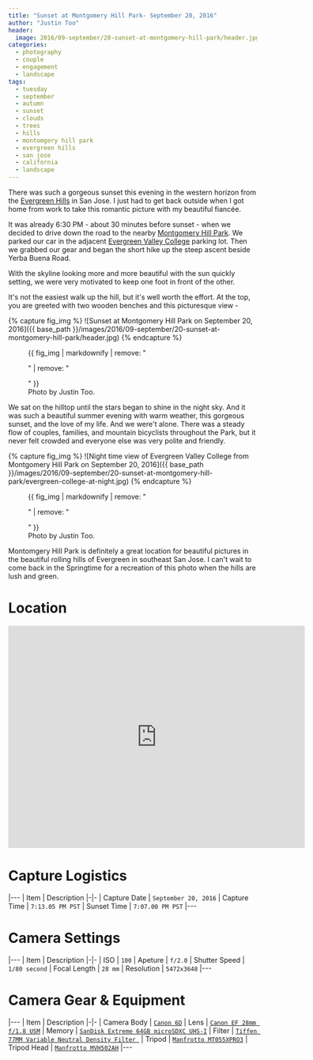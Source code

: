 ```yaml
---
title: "Sunset at Montgomery Hill Park- September 20, 2016"
author: "Justin Too"
header:
  image: 2016/09-september/20-sunset-at-montgomery-hill-park/header.jpg
categories: 
  - photography
  - couple
  - engagement
  - landscape
tags: 
  - tuesday
  - september
  - autumn
  - sunset
  - clouds
  - trees
  - hills
  - montomgery hill park
  - evergreen hills
  - san jose
  - california
  - landscape
---
```


There was such a gorgeous sunset this evening in the western horizon from the [Evergreen Hills](https://en.wikipedia.org/wiki/Evergreen,_San_Jose,_California) in San Jose. I just had to get back outside when I got home from work to take this romantic picture with my beautiful fiancée.

It was already 6:30 PM - about 30 minutes before sunset - when we decided to drive down the road to the nearby [Montgomery Hill Park](https://www.yelp.com/biz/montgomery-hill-park-san-jose). We parked our car in the adjacent [Evergreen Valley College](http://www.evc.edu/) parking lot. Then we grabbed our gear and began the short hike up the steep ascent beside Yerba Buena Road.

With the skyline looking more and more beautiful with the sun quickly setting, we were very motivated to keep one foot in front of the other.

It's not the easiest walk up the hill, but it's well worth the effort. At the top, you are greeted with two wooden benches and this picturesque view -

{% capture fig_img %}
![Sunset at Montgomery Hill Park on September 20, 2016]({{ base_path }}/images/2016/09-september/20-sunset-at-montgomery-hill-park/header.jpg)
{% endcapture %}

<figure>
  {{ fig_img | markdownify | remove: "<p>" | remove: "</p>" }}
  <figcaption>Photo by Justin Too.</figcaption>
</figure>

We sat on the hilltop until the stars began to shine in the night sky. And it was such a beautiful summer evening with warm weather, this gorgeous sunset, and the love of my life. And we were't alone. There was a steady flow of couples, families, and mountain bicyclists throughout the Park, but it never felt crowded and everyone else was very polite and friendly.

{% capture fig_img %}
![Night time view of Evergreen Valley College from Montgomery Hill Park on September 20, 2016]({{ base_path }}/images/2016/09-september/20-sunset-at-montgomery-hill-park/evergreen-college-at-night.jpg)
{% endcapture %}

<figure>
  {{ fig_img | markdownify | remove: "<p>" | remove: "</p>" }}
  <figcaption>Photo by Justin Too.</figcaption>
</figure>

Montomgery Hill Park is definitely a great location for beautiful pictures in the beautiful rolling hills of Evergreen in southeast San Jose. I can't wait to come back in the Springtime for a recreation of this photo when the hills are lush and green.

# Location

<div class="google-maps">
<iframe src="https://www.google.com/maps/embed?pb=!1m14!1m8!1m3!1d12694.826845108011!2d-121.7600185!3d37.3020843!3m2!1i1024!2i768!4f13.1!3m3!1m2!1s0x0%3A0x5edc1de33bddd68c!2sMontgomery+Hill+Park!5e0!3m2!1sen!2sus!4v1474774931834" width="600" height="450" frameborder="0" style="border:0" allowfullscreen></iframe>
</div>

# Capture Logistics

|---
| Item | Description
|-|-
| Capture Date | `September 20, 2016`
| Capture Time | `7:13.05 PM PST`
| Sunset Time | `7:07.00 PM PST`
|---

# Camera Settings

|---
| Item | Description
|-|-
| ISO | `100`
| Apeture | `f/2.0`
| Shutter Speed | `1/80 second`
| Focal Length | `28 mm`
| Resolution | `5472x3648`
|---

# Camera Gear & Equipment

|---
| Item | Description
|-|-
| Camera Body | [`Canon 6D`](http://amzn.to/2cWXE39)
| Lens | [`Canon EF 28mm f/1.8 USM`](http://amzn.to/2dafl0Q)
| Memory | [`SanDisk Extreme 64GB microSDXC UHS-I`](http://amzn.to/2ctf8VH)
| Filter | [`Tiffen 77MM Variable Neutral Density Filter `](http://amzn.to/2cS3kOj)
| Tripod | [`Manfrotto MT055XPRO3`](http://amzn.to/2cXnLFk)
| Tripod Head | [`Manfrotto MVH502AH`](http://amzn.to/2cz4jjs)
|---

